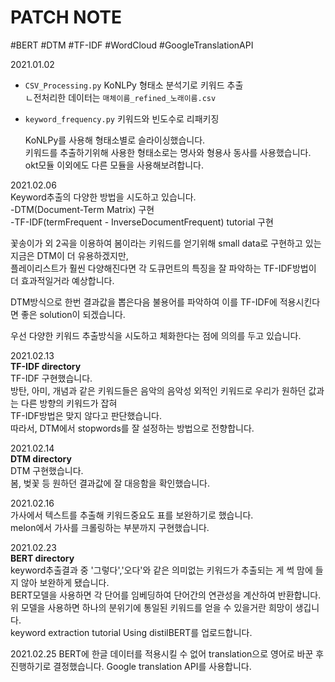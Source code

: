# PATCH NOTE
  
  #BERT #DTM #TF-IDF #WordCloud #GoogleTranslationAPI
  
2021.01.02   
+ `CSV_Processing.py` KoNLPy 형태소 분석기로 키워드 추출   
   ㄴ전처리한 데이터는 `매체이름_refined_노래이름.csv`  
+ `keyword_frequency.py` 키워드와 빈도수로 리패키징   
  
    
    KoNLPy를 사용해 형태소별로 슬라이싱했습니다.  
    키워드를 추출하기위해 사용한 형태소로는 명사와 형용사 동사를 사용했습니다.
    okt모듈 이외에도 다른 모듈을 사용해보려합니다.  
      
    
    
2021.02.06  
Keyword추출의 다양한 방법을 시도하고 있습니다.  
-DTM(Document-Term Matrix) 구현  
-TF-IDF(termFrequent - InverseDocumentFrequent) tutorial 구현  
  
 꽃송이가 외 2곡을 이용하여 봄이라는 키워드를 얻기위해 small data로 구현하고 있는 지금은 DTM이 더 유용하겠지만,  
 플레이리스트가 훨씬 다양해진다면 각 도큐먼트의 특징을 잘 파악하는 TF-IDF방법이 더 효과적일거라 예상합니다.  

DTM방식으로 한번 결과값을 뽑은다음 불용어를 파악하여 이를  TF-IDF에 적용시킨다면 좋은 solution이 되겠습니다.  
  
  
  우선 다양한 키워드 추출방식을 시도하고 체화한다는 점에 의의를 두고 있습니다.  
    
      
2021.02.13   
**TF-IDF directory**     
TF-IDF 구현했습니다.  
방탄, 아미, 개념과 같은 키워드들은 음악의 음악성 외적인 키워드로 우리가 원하던 값과는 다른 방향의 키워드가 잡혀  
TF-IDF방법은 맞지 않다고 판단했습니다.  
따라서, DTM에서 stopwords를 잘 설정하는 방법으로 전향합니다.  
  

  
2021.02.14  
**DTM directory**  
DTM 구현했습니다.   
봄, 벚꽃 등 원하던 결과값에 잘 대응함을 확인했습니다.  
  
2021.02.16  
가사에서 텍스트를 추출해 키워드중요도 표를 보완하기로 했습니다.  
melon에서 가사를 크롤링하는 부분까지 구현했습니다.  

 
2021.02.23  
**BERT directory**  
keyword추출결과 중 '그렇다','오다'와 같은 의미없는 키워드가 추출되는 게 썩 맘에 들지 않아 보완하게 됐습니다.  
BERT모델을 사용하면 각 단어를 임베딩하여 단어간의 연관성을 계산하여 반환합니다.  
위 모델을 사용하면 하나의 분위기에 통일된 키워드를 얻을 수 있을거란 희망이 생깁니다.  
keyword extraction tutorial Using distilBERT를 업로드합니다.  

  
  
2021.02.25
BERT에 한글 데이터를 적용시킬 수 없어 translation으로 영어로 바꾼 후 진행하기로 결정했습니다.
Google translation API를 사용합니다.
